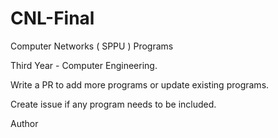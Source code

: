 # CNL-Final
 Computer Networks ( SPPU ) Programs

Third Year - Computer Engineering.

Write a PR to add more programs or update existing programs.

Create issue if any program needs to be included.

Author